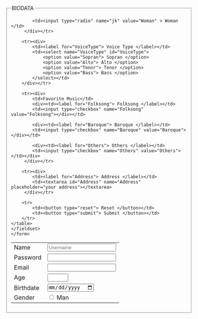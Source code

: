 <html lang="en">
<head>
    <meta charset="UTF-8">
    <meta name="viewport" content="width=device-width, initial-scale=1.0">
    <title>Open Recruitment</title>
    <link rel="stylesheet" href="style.css">
    
</head>
<body>
   
</body>

<body>
    <form action="results.html" method="get">
        <fieldset>
            <legend> BIODATA </legend>
    <table>
        <tr><div>
            <td><label for="Name"> Name </label></td>
            <td><input type="text" name="name" id="Name" placeholder="Username" required></td>
        </div></tr>
        <tr><div>
            <td><label for="Password"> Password </label></td>
            <td><input type="password" name="Password" id="Password" required></td>
        </div></tr>
        <tr><div>
            <td><label for="Email"> Email </label></td>
            <td><input type="Email" name="Email" id="Email" required></td>
        </tr></div>
        <tr><div>
            <td><label for="Age"> Age </label></td>
            <td><input type="number" name="age" id="Age" required min="15" max="18" step="1"></td>
        </div></tr>
        <tr><div>
            <td><label for="date"> Birthdate </label></td>
            <td><input type="date" name="date" id="date" required></td>
        </div></tr>
        <tr><div>
            <td><label for="Gender"> Gender </label></td>
            <td><input type="radio" name="jk" value="Men" > Man </td>

            <td><input type="radio" name="jk" value="Woman" > Woman </td>
         </div></tr>
        
        <tr><div>
            <td><label for="VoiceType"> Voice Type </label></td>
            <td><select name="VoiceType" id="VoiceType">
                <option value="Sopran"> Sopran </option>
                <option value="Alto"> Alto </option>
                <option value="Tenor"> Tenor </option>
                <option value="Bass"> Bass </option>
            </select></td>  
        </div></tr>

        <tr><div>
            <td>Favorite Music</td>
            <div><td><label for="Folksong"> Folksong </label></td>
            <td><input type="checkbox" name="Folksong" value="Folksong"></div></td>

            <div><td><label for="Baroque"> Baroque </label></td>
            <td><input type="checkbox" name="Baroque" value="Baroque"></div></td>
                
            <div><td><label for="Others"> Others </label></td>
            <td><input type="checkbox" name="Others" value="Others"></td></div>
         </div></tr>

        <tr><div>
            <td><label for="Address"> Address </label></td>
            <td><textarea id="Address" name="Address" placeholder="your address"></textarea>
         </div></tr>

        <tr>    
            <td><button type="reset"> Reset </button></td>
            <td><button type="submit"> Submit </button></td>
        </tr>
    </table>
    </fieldset>
    </form>
</body>
</html>
